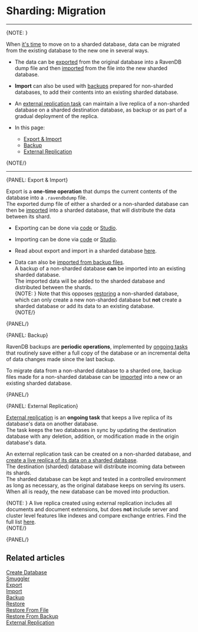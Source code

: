﻿# Sharding: Migration
---

{NOTE: }

When [it's time](../sharding/overview#when-should-sharding-be-used) 
to move on to a sharded database, data can be migrated from the existing 
database to the new one in several ways.  

* The data can be [exported](../sharding/import-and-export#export) 
  from the original database into a RavenDB dump file and then 
  [imported](../sharding/import-and-export#import) from the file 
  into the new sharded database.  
* **Import** can also be used with [backups](../sharding/backup-and-restore/backup) 
  prepared for non-sharded databases, to add their contents into 
  an existing sharded database.  
* An [external replication task](../sharding/external-replication) 
  can maintain a live replica of a non-sharded database on a sharded 
  destination database, as backup or as part of a gradual deployment 
  of the replica.  

* In this page:  
  * [Export & Import](../sharding/migration#export-&-import)  
  * [Backup](../sharding/migration#backup)  
  * [External Replication](../sharding/migration#external-replication)  

{NOTE/}

---

{PANEL: Export & Import}

Export is a **one-time operation** that dumps the current contents 
of the database into a `.ravendbdump` file.  
The exported dump file of either a sharded or a non-sharded database 
can then be [imported](../sharding/import-and-export#import) into 
a sharded database, that will distribute the data between its shard.  

* Exporting can be done via [code](../client-api/smuggler/what-is-smuggler#export) 
  or [Studio](../studio/database/tasks/export-database).  
* Importing can be done via [code](../client-api/smuggler/what-is-smuggler#import) 
  or [Studio](../studio/database/tasks/import-data/import-data-file).  
* Read about export and import in a sharded database [here](../sharding/import-and-export).  

* Data can also be 
  [imported from backup files](../sharding/import-and-export#importing-data-from-backup-files).  
  A backup of a non-sharded database **can** be imported into an existing sharded database.  
  The imported data will be added to the sharded database and distributed between the shards.  
  {NOTE: }
  Note that this opposes [restoring](../sharding/backup-and-restore/restore) 
  a non-sharded database, which can only create a new non-sharded database 
  but **not** create a sharded database or add its data to an existing database.  
  {NOTE/}
   
{PANEL/}

{PANEL: Backup}

RavenDB backups are **periodic operations**, implemented by 
[ongoing tasks](../server/ongoing-tasks/backup-overview) 
that routinely save either a full copy of the database or 
an incremental delta of data changes made since the last backup.  

To migrate data from a non-sharded database to a sharded one, 
backup files made for a non-sharded database can be 
[imported](../sharding/import-and-export#importing-data-from-backup-files) 
into a new or an existing sharded database.  

{PANEL/}

{PANEL: External Replication}

[External replication](../server/ongoing-tasks/external-replication) 
is an **ongoing task** that keeps a live replica of its database's data 
on another database.  
The task keeps the two databases in sync by updating the destination 
database with any deletion, addition, or modification made in the 
origin database's data.  

An external replication task can be created on a non-sharded database, 
and [create a live replica of its data on a sharded database](../sharding/external-replication#non-sharded-database-to-sharded-database).  
The destination (sharded) database will distribute incoming data between 
its shards.  
The sharded database can be kept and tested in a controlled environment 
as long as necessary, as the original database keeps on serving its users. 
When all is ready, the new database can be moved into production.  

{NOTE: }
A live replica created using external replication includes all documents 
and document extensions, but does **not** include server and cluster level 
features like indexes and compare exchange entries. Find the full list [here](../server/ongoing-tasks/external-replication#general-information-about-external-replication-task).  
{NOTE/}

{PANEL/}

## Related articles

[Create Database](../sharding/administration/studio-admin#creating-a-sharded-database)  
[Smuggler](../client-api/smuggler/what-is-smuggler)  
[Export](../sharding/import-and-export#export)  
[Import](../sharding/import-and-export#import)  
[Backup](../sharding/backup-and-restore/backup)  
[Restore](../sharding/backup-and-restore/restore)  
[Restore From File](../sharding/import-and-export#importing-data-from-a--file)  
[Restore From Backup](../sharding/import-and-export#importing-data-from-backup-files)  
[External Replication](../sharding/external-replication)  
